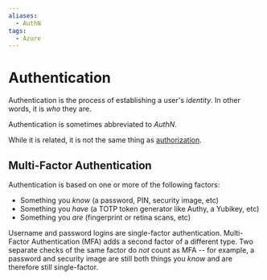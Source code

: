 ```yaml
---
aliases:
  - AuthN
tags:
  - Azure
---
```


# Authentication

Authentication is the process of establishing a user's _identity_. In other
words, it is _who_ they are.

Authentication is sometimes abbreviated to _AuthN_.

While it is related, it is not the same thing as
[authorization](devops/authorization.md).

## Multi-Factor Authentication

Authentication is based on one or more of the following factors:

- Something you _know_ (a password, PIN, security image, etc)
- Something you _have_ (a TOTP token generator like Authy, a Yubikey, etc)
- Something you _are_ (fingerprint or retina scans, etc)

Username and password logins are single-factor authentication. Multi-Factor
Authentication (MFA) adds a second factor of a different type. Two separate
checks of the same factor do _not_ count as MFA -- for example, a password and
security image are still both things you _know_ and are therefore still
single-factor.
